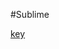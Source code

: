 #Sublime

[key](http://appnee.com/sublime-text-3-universal-license-keys-collection-for-win-mac-linux/)
